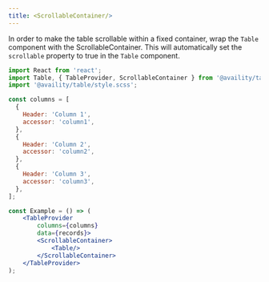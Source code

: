```yaml
---
title: <ScrollableContainer/>
---
```


In order to make the table scrollable within a fixed container, wrap the `Table` component with the ScrollableContainer.
This will automatically set the `scrollable` property to true in the `Table` component.

```jsx
import React from 'react';
import Table, { TableProvider, ScrollableContainer } from '@availity/table';
import '@availity/table/style.scss';

const columns = [
  {
    Header: 'Column 1',
    accessor: 'column1',
  },
  {
    Header: 'Column 2',
    accessor: 'column2',
  },
  {
    Header: 'Column 3',
    accessor: 'column3',
  },
];

const Example = () => (
    <TableProvider
        columns={columns}
        data={records}>
        <ScrollableContainer>
            <Table/>
        </ScrollableContainer>
    </TableProvider>
);
```
